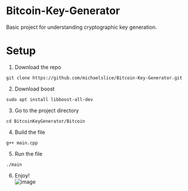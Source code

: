 # Bitcoin-Key-Generator
Basic project for understanding cryptographic key generation.  

# Setup
1. Download the repo
```
git clone https://github.com/michaelslice/Bitcoin-Key-Generator.git
```
2. Download boost
```
sudo apt install libboost-all-dev
```
3. Go to the project directory
```
cd BitcoinKeyGenerator/Bitcoin
```
4. Build the file
```
g++ main.cpp
```
5. Run the file 
```
./main
``` 
6. Enjoy! <br>
![image](https://github.com/user-attachments/assets/2e2d017f-5046-4a57-a57a-377cea560c43)
